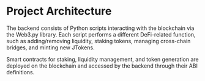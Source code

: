 # Project Architecture

The backend consists of Python scripts interacting with the blockchain via the Web3.py library. Each script performs a different DeFi-related function, such as adding/removing liquidity, staking tokens, managing cross-chain bridges, and minting new JTokens.

Smart contracts for staking, liquidity management, and token generation are deployed on the blockchain and accessed by the backend through their ABI definitions.
